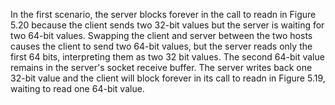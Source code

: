 In the first scenario, the server blocks forever in the call to readn in Figure 5.20 because the client sends two 32-bit values but the server is waiting for two 64-bit values. Swapping the client and server between the two hosts causes the client to send two 64-bit values, but the server reads only the first 64 bits, interpreting them as two 32 bit values. The second 64-bit value remains in the server's socket receive buffer. The server writes back one 32-bit value and the client will block forever in its call to readn in Figure 5.19, waiting to read one 64-bit value.
